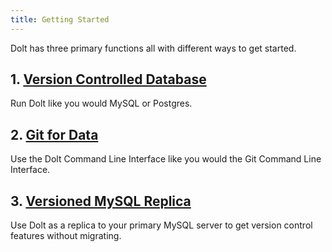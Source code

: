 ```yaml
---
title: Getting Started
---
```


Dolt has three primary functions all with different ways to get started.

## 1. [Version Controlled Database](./getting-started/database.md)

Run Dolt like you would MySQL or Postgres.

## 2. [Git for Data](./getting-started/git-for-data.md)

Use the Dolt Command Line Interface like you would the Git Command Line Interface.

## 3. [Versioned MySQL Replica](./getting-started/versioned-mysql-replica.md)

Use Dolt as a replica to your primary MySQL server to get version control features without migrating.
